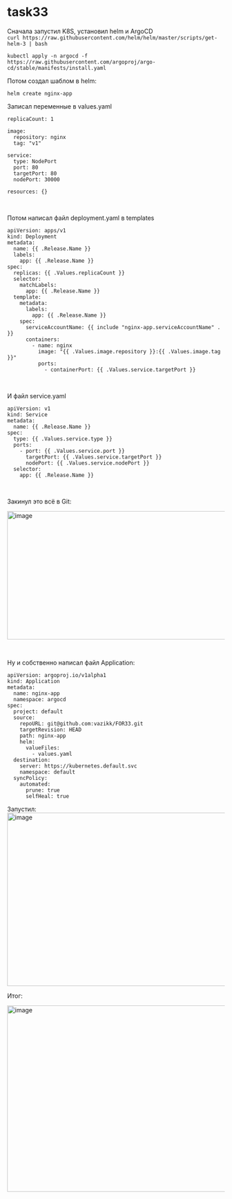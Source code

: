 # task33

Сначала запустил K8S, установил helm и ArgoCD <br>
`curl https://raw.githubusercontent.com/helm/helm/master/scripts/get-helm-3 | bash` <br>

`kubectl apply -n argocd -f https://raw.githubusercontent.com/argoproj/argo-cd/stable/manifests/install.yaml` <br>

Потом создал шаблом в helm: <br>

`helm create nginx-app` <br>

Записал переменные в values.yaml <br>
```
replicaCount: 1

image:
  repository: nginx
  tag: "v1"

service:
  type: NodePort
  port: 80
  targetPort: 80
  nodePort: 30000

resources: {}
```
<br>

Потом написал файл deployment.yaml в templates <br>
```
apiVersion: apps/v1
kind: Deployment
metadata:
  name: {{ .Release.Name }}
  labels:
    app: {{ .Release.Name }}
spec:
  replicas: {{ .Values.replicaCount }}
  selector:
    matchLabels:
      app: {{ .Release.Name }}
  template:
    metadata:
      labels:
        app: {{ .Release.Name }}
    spec:
      serviceAccountName: {{ include "nginx-app.serviceAccountName" . }}
      containers:
        - name: nginx
          image: "{{ .Values.image.repository }}:{{ .Values.image.tag }}"
          ports:
            - containerPort: {{ .Values.service.targetPort }}
```
<br>

И файл service.yaml <br>
```
apiVersion: v1
kind: Service
metadata:
  name: {{ .Release.Name }}
spec:
  type: {{ .Values.service.type }}
  ports:
    - port: {{ .Values.service.port }}
      targetPort: {{ .Values.service.targetPort }}
      nodePort: {{ .Values.service.nodePort }}
  selector:
    app: {{ .Release.Name }}
```
<br>

Закинул это всё в Git: <br>

<img width="1052" height="297" alt="image" src="https://github.com/user-attachments/assets/8a6e80ac-8c03-40c3-b73a-3ae0a4f8bed1" /> <br>

<br>

Ну и собственно написал файл Application: <br>
```
apiVersion: argoproj.io/v1alpha1
kind: Application
metadata:
  name: nginx-app
  namespace: argocd
spec:
  project: default
  source:
    repoURL: git@github.com:vazikk/FOR33.git
    targetRevision: HEAD
    path: nginx-app
    helm:
      valueFiles:
        - values.yaml
  destination:
    server: https://kubernetes.default.svc
    namespace: default
  syncPolicy:
    automated:
      prune: true
      selfHeal: true
```

Запустил: <br>
<img width="974" height="401" alt="image" src="https://github.com/user-attachments/assets/5cfe7c2f-e052-4845-b6c2-af41d2885e24" /> <br>

Итог: <br>

<img width="1237" height="431" alt="image" src="https://github.com/user-attachments/assets/7e4e9a22-32d7-4a27-9de5-0619846af5b5" />










